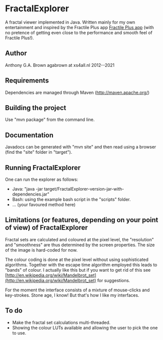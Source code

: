 # FractalExplorer

A fractal viewer implemented in Java. Written mainly for my own entertainment and inspired by the Fractile Plus app
[Fractile Plus app](http://fractile.net) (with no pretence of getting even close to the performance and smooth feel of
Fractile Plus!).

## Author

Anthony G.A. Brown
agabrown at xs4all.nl
2012--2021

## Requirements

Dependencies are managed through Maven (http://maven.apache.org/)

## Building the project

Use "mvn package" from the command line.

## Documentation

Javadocs can be generated with "mvn site" and then read using a browser (find the "site" folder in "target").

## Running FractalExplorer

One can run the explorer as follows:

- Java: "java -jar target/FractalExplorer-version-jar-with-dependencies.jar"
- Bash: using the example bash script in the "scripts" folder.
- ... (your favoured method here)

## Limitations (or features, depending on your point of view) of FractalExplorer

Fractal sets are calculated and coloured at the pixel level, the "resolution" and "smoothness" are thus determined by the
screen properties. The size of the image is hard-coded for now.

The colour coding is done at the pixel level without using sophisticated algorithms. Together with the escape time algorithm
employed this leads to "bands" of colour. I actually like this but if you want to get rid of this see
[http://en.wikipedia.org/wiki/Mandelbrot_set](http://en.wikipedia.org/wiki/Mandelbrot_set) for suggestions.

For the moment the interface consists of a mixture of mouse-clicks and key-strokes. Stone age, I know! But that's how I like
my interfaces.

## To do

* Make the fractal set calculations multi-threaded.
* Showing the colour LUTs available and allowing the user to pick the one to use.
